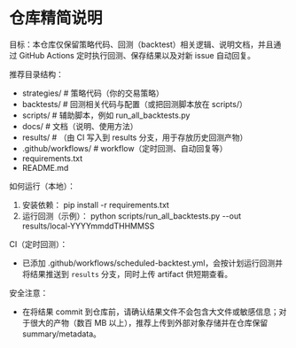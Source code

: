 ﻿# 仓库精简说明

目标：本仓库仅保留策略代码、回测（backtest）相关逻辑、说明文档，并且通过 GitHub Actions 定时执行回测、保存结果以及对新 issue 自动回复。

推荐目录结构：
- strategies/          # 策略代码（你的交易策略）
- backtests/           # 回测相关代码与配置（或把回测脚本放在 scripts/）
- scripts/             # 辅助脚本，例如 run_all_backtests.py
- docs/                # 文档（说明、使用方法）
- results/             # （由 CI 写入到 results 分支，用于存放历史回测产物）
- .github/workflows/   # workflow（定时回测、自动回复等）
- requirements.txt
- README.md

如何运行（本地）：
1. 安装依赖： pip install -r requirements.txt
2. 运行回测（示例）： python scripts/run_all_backtests.py --out results/local-YYYYmmddTHHMMSS

CI（定时回测）：
- 已添加 .github/workflows/scheduled-backtest.yml，会按计划运行回测并将结果推送到 `results` 分支，同时上传 artifact 供短期查看。

安全注意：
- 在将结果 commit 到仓库前，请确认结果文件不会包含大文件或敏感信息；对于很大的产物（数百 MB 以上），推荐上传到外部对象存储并在仓库保留 summary/metadata。
